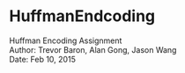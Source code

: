 # HuffmanEndcoding
Huffman Encoding Assignment<br>
Author: Trevor Baron, Alan Gong, Jason Wang<br>
Date: Feb 10, 2015<br>
